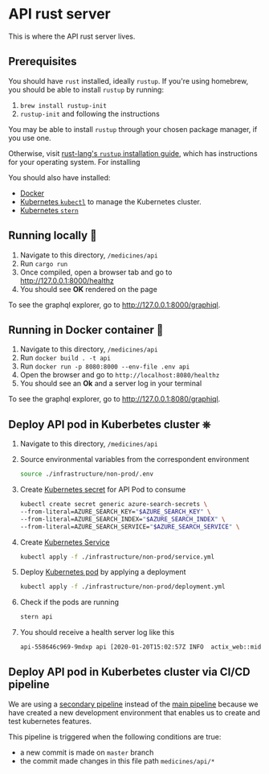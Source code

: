 # API rust server

This is where the API rust server lives.

## Prerequisites

You should have `rust` installed, ideally `rustup`.
If you're using homebrew, you should be able to install `rustup` by running:

1. `brew install rustup-init`
2. `rustup-init` and following the instructions

You may be able to install `rustup` through your chosen package manager, if you use one.

Otherwise, visit [rust-lang's `rustup` installation guide][rustup install], which has instructions for your operating system.
For installing

You should also have installed:

- [Docker][docker install]
- [Kubernetes `kubectl`][kubernetes install] to manage the Kubernetes cluster.
- [Kubernetes `stern`][stern]

## Running locally 🦀

1. Navigate to this directory, `/medicines/api`
2. Run `cargo run`
3. Once compiled, open a browser tab and go to http://127.0.0.1:8000/healthz
4. You should see **OK** rendered on the page

To see the graphql explorer, go to http://127.0.0.1:8000/graphiql.

## Running in Docker container 🐳

1. Navigate to this directory, `/medicines/api`
2. Run `docker build . -t api`
3. Run `docker run -p 8080:8000 --env-file .env api`
4. Open the browser and go to `http://localhost:8080/healthz`
5. You should see an **Ok** and a server log in your terminal

To see the graphql explorer, go to http://127.0.0.1:8080/graphiql.

## Deploy API pod in Kuberbetes cluster ⎈

1. Navigate to this directory, `/medicines/api`
2. Source environmental variables from the correspondent environment
   ```sh
   source ./infrastructure/non-prod/.env
   ```
3. Create [Kubernetes secret][kubernetes secret] for API Pod to consume

   ```sh
   kubectl create secret generic azure-search-secrets \
   --from-literal=AZURE_SEARCH_KEY="$AZURE_SEARCH_KEY" \
   --from-literal=AZURE_SEARCH_INDEX="$AZURE_SEARCH_INDEX" \
   --from-literal=AZURE_SEARCH_SERVICE="$AZURE_SEARCH_SERVICE" \
   ```

4. Create [Kubernetes Service][kubernetes service]

   ```sh
   kubectl apply -f ./infrastructure/non-prod/service.yml
   ```

5. Deploy [Kubernetes pod][kubernetes pod] by applying a deployment

   ```sh
   kubectl apply -f ./infrastructure/non-prod/deployment.yml
   ```

6. Check if the pods are running

   ```sh
   stern api
   ```

7. You should receive a health server log like this

   ```sh
   api-558646c969-9mdxp api [2020-01-20T15:02:57Z INFO  actix_web::middleware::logger] 10.244.1.1:51524 "GET /healthz HTTP/1.1" 200 2 "-" "kube-probe/1.14" 0.000059
   ```

[rustup install]: https://www.rust-lang.org/tools/install "Install Rust - Rust Programming Language"
[docker install]: https://docs.docker.com/install/ "Install Docker"
[kubernetes install]: https://kubernetes.io/docs/tasks/tools/install-kubectl/ "Install Kubernetes"
[stern]: https://github.com/wercker/stern "Stern - GitHub"
[kubernetes service]: https://kubernetes.io/docs/concepts/services-networking/service/ "Service - Kubernetes Documentation"
[kubernetes pod]: https://kubernetes.io/docs/concepts/workloads/pods/pod/ "Pod - Kubernetes Documentation"
[kubernetes secret]: https://kubernetes.io/docs/concepts/configuration/secret/ "Secret - Kubernetes Documentation"

## Deploy API pod in Kuberbetes cluster via CI/CD pipeline

We are using a [secondary pipeline](./azure-pipeline.yml) instead of the [main pipeline](../../azure-pipelines.yml) because we have created a new development environment that enables us to create and test kubernetes features.

This pipeline is triggered when the following conditions are true:

- a new commit is made on `master` branch
- the commit made changes in this file path `medicines/api/*`

